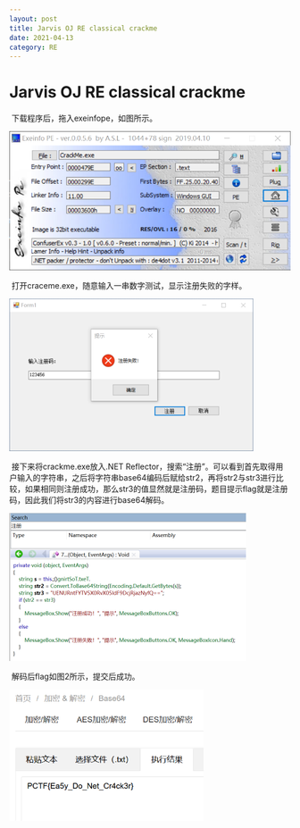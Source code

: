```yaml
---
layout: post
title: Jarvis OJ RE classical crackme
date: 2021-04-13
category: RE
---
```

# Jarvis OJ RE classical crackme 

​		下载程序后，拖入exeinfope，如图所示。

<img src="https://github.com/littleO-range/littleO-range.github.io/raw/master/_images/image064.png" alt="image064" style="zoom:67%;" />

​		打开craceme.exe，随意输入一串数字测试，显示注册失败的字样。

<img src="https://github.com/littleO-range/littleO-range.github.io/raw/master/_images/image065.png" alt="image065" style="zoom: 50%;" />

​		接下来将crackme.exe放入.NET Reflector，搜索“注册”。可以看到首先取得用户输入的字符串，之后将字符串base64编码后赋给str2，再将str2与str3进行比较，如果相同则注册成功，那么str3的值显然就是注册码，题目提示flag就是注册码，因此我们将str3的内容进行base64解码。

<img src="https://github.com/littleO-range/littleO-range.github.io/raw/master/_images/image066.png" alt="image066" style="zoom: 50%;" />

​		解码后flag如图2所示，提交后成功。

<img src="https://github.com/littleO-range/littleO-range.github.io/raw/master/_images/image067.png" alt="image067" style="zoom: 67%;" />